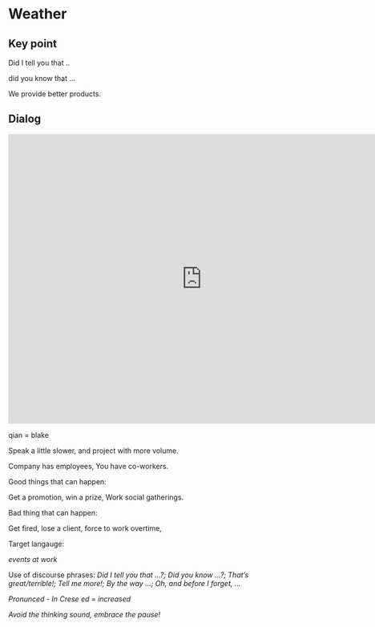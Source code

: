 # Weather

## Key point

Did I tell you that ..

did you know that ...

We provide better products. 



## Dialog

<iframe name="easyXDM_default7360_provider" id="easyXDM_default7360_provider" src="https://cns.ef-cdn.com/Juno/EvcContent/14/91/2/Exchanging_news/index.html?api_v=0.0.13&amp;accessKey=033bfa37-10bb-494c-b0a8-6ed228fe70fc&amp;attendanceToken=2a6bbb94-10b6-4c31-9222-316189f2aff8&amp;xdm_e=https%3A%2F%2Fevc.ef.com.cn&amp;xdm_c=default7360&amp;xdm_p=1" frameborder="0" style="box-sizing: border-box; width: 770.656px; height: 578px;"></iframe>

qian = blake 

Speak a little slower, and project with more volume. 



Company has employees, You have co-workers. 



Good things that can happen: 

Get a promotion, win a prize,  Work social gatherings. 



Bad thing that can happen:

Get fired, lose a client, force to work overtime, 



Target langauge:

_events at work_

Use of discourse phrases: *Did I tell you that …?; Did you know ...?; That’s great/terrible!; Tell me more!; By the way …; Oh, and before I forget, …*



*Pronunced - In Crese ed = increased*



*Avoid the thinking sound, embrace the pause!* 















